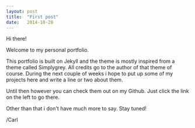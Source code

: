 ```yaml
---
layout: post
title:  "First post"
date:   2014-10-28
---
```

Hi there!

Welcome to my personal portfolio. 

This portfolio is built on Jekyll and the theme is mostly inspired from a theme called Simplygrey. All credits go to the author of that theme of course. During the next couple of weeks i hope to put up some of my projects here and write a line or two about them. 

Until then however you can check them out on my Github. Just click the link on the left to go there.

Other than that i don't have much more to say. Stay tuned!

/Carl


